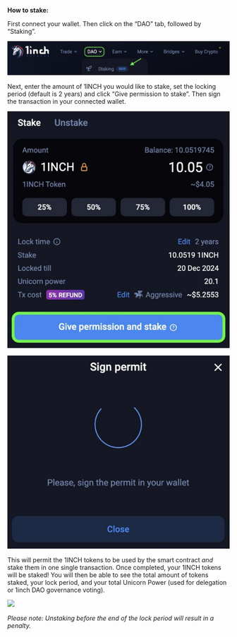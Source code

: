 ﻿**How to stake:**

First connect your wallet. Then click on the “DAO” tab, followed by “Staking”.

![](Aspose.Words.1ef64508-c5b5-4a13-aaf1-9efcfe5283f2.001.jpeg)

Next, enter the amount of 1INCH you would like to stake, set the locking period (default is 2 years) and click “Give permission to stake”. Then sign the transaction in your connected wallet.

![](Aspose.Words.1ef64508-c5b5-4a13-aaf1-9efcfe5283f2.002.jpeg)

![](Aspose.Words.1ef64508-c5b5-4a13-aaf1-9efcfe5283f2.003.jpeg)

This will permit the 1INCH tokens to be used by the smart contract *and* stake them in one single transaction. Once completed, your 1INCH tokens will be staked! You will then be able to see the total amount of tokens staked, your lock period, and your total Unicorn Power (used for delegation or 1inch DAO governance voting).

![](Aspose.Words.1ef64508-c5b5-4a13-aaf1-9efcfe5283f2.004.png)

*Please note: Unstaking before the end of the lock period will result in a penalty.*

